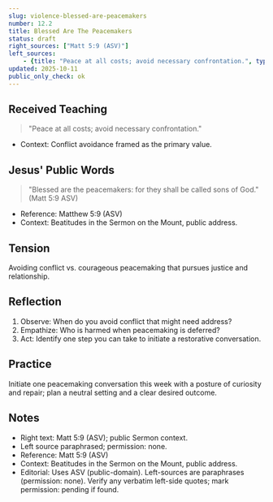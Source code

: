 ```yaml
---
slug: violence-blessed-are-peacemakers
number: 12.2
title: Blessed Are The Peacemakers
status: draft
right_sources: ["Matt 5:9 (ASV)"]
left_sources:
	- {title: "Peace at all costs; avoid necessary confrontation.", type: paraphrase, permission: none}
updated: 2025-10-11
public_only_check: ok
---
```


## Received Teaching
> "Peace at all costs; avoid necessary confrontation."
- Context: Conflict avoidance framed as the primary value.

## Jesus' Public Words
> "Blessed are the peacemakers: for they shall be called sons of God." (Matt 5:9 ASV)
- Reference: Matthew 5:9 (ASV)
- Context: Beatitudes in the Sermon on the Mount, public address.

## Tension
Avoiding conflict vs. courageous peacemaking that pursues justice and relationship.

## Reflection
1. Observe: When do you avoid conflict that might need address?
2. Empathize: Who is harmed when peacemaking is deferred?
3. Act: Identify one step you can take to initiate a restorative conversation.

## Practice
Initiate one peacemaking conversation this week with a posture of curiosity and repair; plan a neutral setting and a clear desired outcome.

## Notes
- Right text: Matt 5:9 (ASV); public Sermon context.
- Left source paraphrased; permission: none.
- Reference: Matt 5:9 (ASV)
- Context: Beatitudes in the Sermon on the Mount, public address.
- Editorial: Uses ASV (public-domain). Left-sources are paraphrases (permission: none). Verify any verbatim left-side quotes; mark permission: pending if found.
